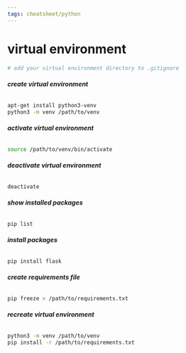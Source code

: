 ```yaml
---
tags: cheatsheet/python
---
```


# virtual environment

```bash
# add your virtual environment directory to .gitignore
```

###### __create virtual environment__
```bash
apt-get install python3-venv
python3 -m venv /path/to/venv
```

###### __activate virtual environment__
```bash
source /path/to/venv/bin/activate
```

###### __deactivate virtual environment__
```bash
deactivate
```

###### __show installed packages__
```bash
pip list
```

###### __install packages__
```bash
pip install flask
```

###### __create requirements file__
```bash
pip freeze > /path/to/requirements.txt
```

###### __recreate virtual environment__
```bash
python3 -m venv /path/to/venv
pip install -r /path/to/requirements.txt
```

